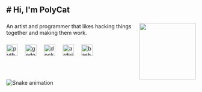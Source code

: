 <h2 align="left"># Hi, I'm PolyCat</h2>

###

<img align="right" height="150" src="https://media.tenor.com/NG0AinDFug8AAAAi/blahaj-blahaj-pet.gif"  />

###

<p align="left">An artist and programmer that likes hacking things together and making them work.</p>

###

<div align="left">
  <img src="https://skillicons.dev/icons?i=py" height="30" alt="python logo"  />
  <img width="12" />
  <img src="https://skillicons.dev/icons?i=godot" height="30" alt="godot logo"  />
  <img width="12" />
  <img src="https://skillicons.dev/icons?i=docker" height="30" alt="docker logo"  />
  <img width="12" />
  <img src="https://skillicons.dev/icons?i=arduino" height="30" alt="arduino logo"  />
  <img width="12" />
  <img src="https://skillicons.dev/icons?i=bash" height="30" alt="bash logo"  />
</div>

###

<br clear="both">

<img src="https://raw.githubusercontent.com/PolyCatDev/PolyCatDev/output/snake.svg" alt="Snake animation" />

###
